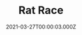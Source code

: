 ---
title: "Rat Race"
year: 2001
date: 2021-03-27T00:00:03.000Z
permalink: /almanac/movies/2021-03-27-rat-race/index.html
link: https://letterboxd.com/rknightuk/film/rat-race/
rating: 3
---